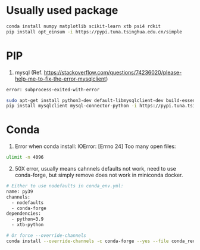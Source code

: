 # Usually used package

```bash
conda install numpy matplotlib scikit-learn xtb psi4 rdkit
pip install opt_einsum -i https://pypi.tuna.tsinghua.edu.cn/simple
```

# PIP
1. mysql (Ref. https://stackoverflow.com/questions/74236020/please-help-me-to-fix-the-error-mysqlclient)
```bash
error: subprocess-exited-with-error

sudo apt-get install python3-dev default-libmysqlclient-dev build-essential
pip install mysqlclient mysql-connector-python -i https://pypi.tuna.tsinghua.edu.cn/simple # not mysql-connector
```

# Conda
1. Error when conda install: IOError: [Errno 24] Too many open files:
```bash
ulimit -n 4096
```
2. 50X error, usually means cahnnels defaults not work, need to use conda-forge, but simply remove does not work in miniconda docker.
```bash
# Either to use nodefaults in conda_env.yml:
name: py39
channels:
  - nodefaults
  - conda-forge
dependencies:
  - python=3.9
  - xtb-python

# Or force --override-channels
conda install --override-channels -c conda-forge --yes --file conda_requirements.txt
```
